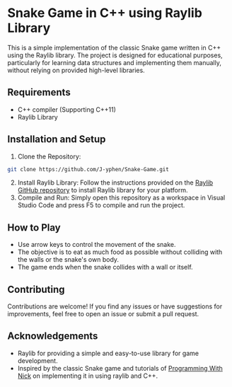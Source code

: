 # Snake Game in C++ using Raylib Library
This is a simple implementation of the classic Snake game written in C++ using the Raylib library. The project is designed for educational purposes, particularly for learning data structures and implementing them manually, without relying on provided high-level libraries.

## Requirements
- C++ compiler (Supporting C++11)
- Raylib Library

## Installation and Setup
1. Clone the Repository:
```bash
git clone https://github.com/J-yphen/Snake-Game.git
```
2. Install Raylib Library:
Follow the instructions provided on the [Raylib GitHub repository](https://github.com/raysan5/raylib) to install Raylib library for your platform.
3. Compile and Run:
Simply open this repository as a workspace in Visual Studio Code and press F5 to compile and run the project.

## How to Play
- Use arrow keys to control the movement of the snake.
- The objective is to eat as much food as possible without colliding with the walls or the snake's own body.
- The game ends when the snake collides with a wall or itself.

## Contributing
Contributions are welcome! If you find any issues or have suggestions for improvements, feel free to open an issue or submit a pull request.

## Acknowledgements
- Raylib for providing a simple and easy-to-use library for game development.
- Inspired by the classic Snake game and tutorials of [Programming With Nick](https://www.youtube.com/@programmingwithnick) on implementing it in using raylib and C++.